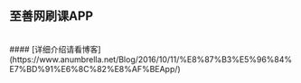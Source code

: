## 至善网刷课APP

<br/>
#### [详细介绍请看博客](https://www.anumbrella.net/Blog/2016/10/11/%E8%87%B3%E5%96%84%E7%BD%91%E6%8C%82%E8%AF%BEApp/)